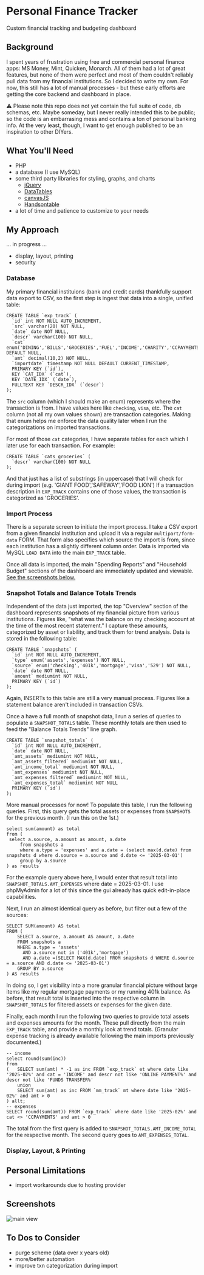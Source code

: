 # Personal Finance Tracker
Custom financial tracking and budgeting dashboard

## Background
I spent years of frustration using free and commercial personal finance apps: MS Money, Mint, Quicken, Monarch.  All of them had a lot of great features, but none of them were perfect and most of them couldn't reliably pull data from my financial institutions. So I decided to write my own. For now, this still has a lot of manual processes - but these early efforts are getting the core backend and dashboard in place.

:warning: Please note this repo does not yet contain the full suite of code, db schemas, etc. Maybe someday, but I never really intended this to be public; so the code is an embarrasing mess and contains a ton of personal banking info. At the very least, though, I want to get enough published to be an inspiration to other DIYers.

## What You'll Need
- PHP
- a database (I use MySQL)
- some third party libraries for styling, graphs, and charts
  - [jQuery](https://jquery.com/)
  - [DataTables](https://datatables.net/)
  - [canvasJS](https://canvasjs.com/)
  - [Handsontable](https://handsontable.com/)
- a lot of time and patience to customize to your needs

## My Approach
... in progress ...

- display, layout, printing
- security

### Database
My primary financial instituions (bank and credit cards) thankfully support data export to CSV, so the first step is ingest that data into a single, unified table:
```
CREATE TABLE `exp_track` (
  `id` int NOT NULL AUTO_INCREMENT,
  `src` varchar(20) NOT NULL,
  `date` date NOT NULL,
  `descr` varchar(100) NOT NULL,
  `cat` enum('DINING','BILLS','GROCERIES','FUEL','INCOME','CHARITY','CCPAYMENTS','MORTGAGE','MEDICAL','SHOPPING','ENTERTAINMENT','TRAVEL','INTEREST','DOG','UNCAT') DEFAULT NULL,
  `amt` decimal(10,2) NOT NULL,
  `importdate` timestamp NOT NULL DEFAULT CURRENT_TIMESTAMP,
  PRIMARY KEY (`id`),
  KEY `CAT_IDX` (`cat`),
  KEY `DATE_IDX` (`date`),
  FULLTEXT KEY `DESCR_IDX` (`descr`)
);
```
The `src` column (which I should make an enum) represents where the transaction is from.  I have values here like `checking`, `visa`, etc. The `cat` column (not all my own values shown) are transaction categories. Making that enum helps me enforce the data quality later when I run the categorizations on imported transactions.

For most of those `cat` categories, I have separate tables for each which I later use for each transaction. For example:
```
CREATE TABLE `cats_groceries` (
  `descr` varchar(100) NOT NULL
);
```
And that just has a list of substrings (in uppercase) that I will check for during import (e.g. 'GIANT FOOD','SAFEWAY','FOOD LION')  If a transaction description in `EXP_TRACK` contains one of those values, the transaction is categorized as 'GROCERIES'.

### Import Process
There is a separate screen to initiate the import process.  I take a CSV export from a given financial institution and upload it via a regular `multipart/form-data` FORM. That form also specifies which source the import is from, since each institution has a slightly different column order. Data is imported via MySQL `LOAD DATA` into the main `EXP_TRACK` table.

Once all data is imported, the main "Spending Reports" and "Household Budget" sections of the dashboard are immediately updated and viewable. [See the screenshots below.](#screenshots)

### Snapshot Totals and Balance Totals Trends
Independent of the data just imported, the top "Overview" section of the dashboard represents snapshots of my financial picture from various institutions. Figures like, "what was the balance on my checking account at the time of the most recent statement." I capture these amounts, categorized by asset or liability, and track them for trend analysis. Data is stored in the following table:
```
CREATE TABLE `snapshots` (
  `id` int NOT NULL AUTO_INCREMENT,
  `type` enum('assets','expenses') NOT NULL,
  `source` enum('checking','401k','mortgage','visa','529') NOT NULL,
  `date` date NOT NULL,
  `amount` mediumint NOT NULL,
  PRIMARY KEY (`id`)
);
```
Again, INSERTs to this table are still a very manual process.  Figures like a statement balance aren't included in transaction CSVs.

Once a have a full month of snapshot data, I run a series of queries to populate a `SNAPSHOT_TOTALS` table.  These monthly totals are then used to feed the "Balance Totals Trends" line graph.
```
CREATE TABLE `snapshot_totals` (
  `id` int NOT NULL AUTO_INCREMENT,
  `date` date NOT NULL,
  `amt_assets` mediumint NOT NULL,
  `amt_assets_filtered` mediumint NOT NULL,
  `amt_income_total` mediumint NOT NULL,
  `amt_expenses` mediumint NOT NULL,
  `amt_expenses_filtered` mediumint NOT NULL,
  `amt_expenses_total` mediumint NOT NULL
  PRIMARY KEY (`id`)
);
```
More manual processes for now!  To populate this table, I run the following queries. First, this query gets the total assets or expenses from `SNAPSHOTS` for the previous month.  (I run this on the 1st.)
```
select sum(amount) as total
from (
 select a.source, a.amount as amount, a.date
     from snapshots a
     where a.type = 'expenses' and a.date = (select max(d.date) from snapshots d where d.source = a.source and d.date <= '2025-03-01') 
     group by a.source
) as results
```
For the example query above here, I would enter that result total into `SNAPSHOT_TOTALS.AMT_EXPENSES` where date = 2025-03-01. I use phpMyAdmin for a lot of this since the gui already has quick edit-in-place capabilities.

Next, I run an almost identical query as before, but filter out a few of the sources:
```
SELECT SUM(amount) AS total
FROM (
    SELECT a.source, a.amount AS amount, a.date
    FROM snapshots a
    WHERE a.type = 'assets' 
      AND a.source not in ('401k','mortgage')
      AND a.date =(SELECT MAX(d.date) FROM snapshots d WHERE d.source = a.source AND d.date <= '2025-03-01')
    GROUP BY a.source
) AS results
```
In doing so, I get visibility into a more granular financial picture without large items like my regular mortgage payments or my running 401k balance.  As before, that result total is inserted into the respective column in `SNAPSHOT_TOTALS` for filtered assets or expenses for the given date.

Finally, each month I run the following two queries to provide total assets and expenses amounts for the month.  These pull directly from the main `EXP_TRACK` table, and provide a monthly look at trend totals. (Granular expense tracking is already available following the main imports previously documented.)
```
-- income
select round(sum(inc))
from
(   SELECT sum(amt) * -1 as inc FROM `exp_track` et where date like '2025-02%' and cat = 'INCOME' and descr not like 'ONLINE PAYMENT%' and descr not like 'FUNDS TRANSFER%'
    union
    SELECT sum(amt) as inc FROM `mm_track` mt where date like '2025-02%' and amt > 0
) allt;
-- expenses
SELECT round(sum(amt)) FROM `exp_track` where date like '2025-02%' and cat <> 'CCPAYMENTS' and amt > 0
```
The total from the first query is added to `SNAPSHOT_TOTALS.AMT_INCOME_TOTAL` for the respective month.  The second query goes to `AMT_EXPENSES_TOTAL`.

### Display, Layout, & Printing

## Personal Limitations
- import workarounds due to hosting provider

## Screenshots
![main view](screenshots/main.png "main view")

## To Dos to Consider
- purge scheme (data over x years old)
- more/better automation
- improve txn categorization during import
